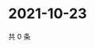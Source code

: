 # 2021-10-23

共 0 条

<!-- BEGIN WEIBO -->
<!-- 最后更新时间 Sat Oct 23 2021 01:14:33 GMT+0800 (China Standard Time) -->

<!-- END WEIBO -->
